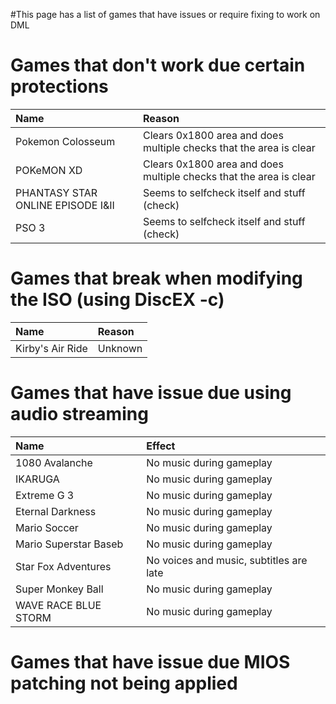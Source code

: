 #This page has a list of games that have issues or require fixing to work on DML


# Games that don't work due certain protections #

| Name | Reason |
|:-----|:-------|
| Pokemon Colosseum | Clears 0x1800 area and does multiple checks that the area is clear |
| POKeMON XD | Clears 0x1800 area and does multiple checks that the area is clear |
| PHANTASY STAR ONLINE EPISODE I&II | Seems to selfcheck itself and stuff (check) |
| PSO 3 | Seems to selfcheck itself and stuff (check) |



# Games that break when modifying the ISO (using DiscEX -c) #


| Name | Reason |
|:-----|:-------|
| Kirby's Air Ride | Unknown |



# Games that have issue due using audio streaming #
| Name | Effect |
|:-----|:-------|
| 1080 Avalanche | No music during gameplay |
| IKARUGA | No music during gameplay |
| Extreme G 3 | No music during gameplay |
| Eternal Darkness | No music during gameplay |
| Mario Soccer | No music during gameplay |
| Mario Superstar Baseb | No music during gameplay |
| Star Fox Adventures | No voices and music, subtitles are late |
| Super Monkey Ball | No music during gameplay |
| WAVE RACE BLUE STORM | No music during gameplay |



# Games that have issue due MIOS patching not being applied #